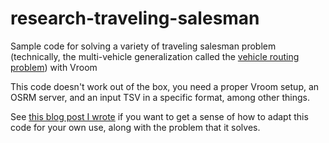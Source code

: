 # research-traveling-salesman
Sample code for solving a variety of traveling salesman problem (technically, the
multi-vehicle generalization called the [vehicle routing problem](https://en.wikipedia.org/wiki/Vehicle_routing_problem)) with Vroom

This code doesn't work out of the box, you need a proper Vroom setup, an OSRM
server, and an input TSV in a specific format, among other things. 

See 
[this blog post I wrote](https://adamfontenot.com/post/solving_the_vehicle_routing_problem_for_research_biologists)
if you want to get a sense of how to adapt this code for your own use, along
with the problem that it solves.
